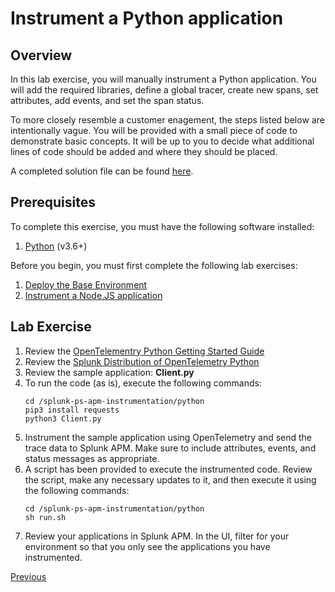 # Instrument a Python application

## Overview

In this lab exercise, you will manually instrument a Python application. You will add the required libraries, define a global tracer, create new spans, set attributes, add events, and set the span status.

To more closely resemble a customer enagement, the steps listed below are intentionally vague. You will be provided with a small piece of code to demonstrate basic concepts. It will be up to you to decide what additional lines of code should be added and where they should be placed.

A completed solution file can be found [here](../solutions/Client.py).

## Prerequisites

To complete this exercise, you must have the following software installed:

1. [Python](https://www.python.org/downloads/) (v3.6+)

Before you begin, you must first complete the following lab exercises:

1. [Deploy the Base Environment](../base/)
1. [Instrument a Node.JS application](../nodejs/)

## Lab Exercise

1. Review the [OpenTelementry Python Getting Started Guide](https://opentelemetry.io/docs/python/getting-started/)
1. Review the [Splunk Distribution of OpenTelemetry Python](https://github.com/signalfx/splunk-otel-python)
1. Review the sample application: **Client.py**
1. To run the code (as is), execute the following commands:
    ```
    cd /splunk-ps-apm-instrumentation/python
    pip3 install requests
    python3 Client.py
    ```
1. Instrument the sample application using OpenTelemetry and send the trace data to Splunk APM. Make sure to include attributes, events, and status messages as appropriate.
1. A script has been provided to execute the instrumented code. Review the script, make any necessary updates to it, and then execute it using the following commands:
    ```
    cd /splunk-ps-apm-instrumentation/python
    sh run.sh
    ```
1. Review your applications in Splunk APM. In the UI, filter for your environment so that you only see the applications you have instrumented.

[Previous](../java/)
